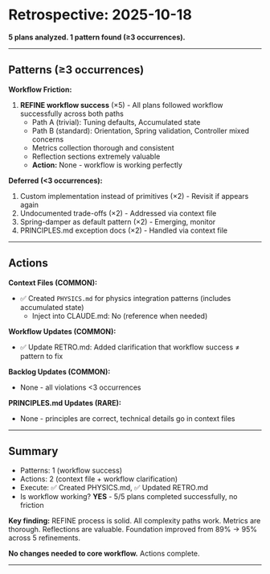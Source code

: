 # Retrospective: 2025-10-18

**5 plans analyzed. 1 pattern found (≥3 occurrences).**

---

## Patterns (≥3 occurrences)

**Workflow Friction:**
1. **REFINE workflow success** (×5) - All plans followed workflow successfully across both paths
   - Path A (trivial): Tuning defaults, Accumulated state
   - Path B (standard): Orientation, Spring validation, Controller mixed concerns
   - Metrics collection thorough and consistent
   - Reflection sections extremely valuable
   - **Action:** None - workflow is working perfectly

**Deferred (<3 occurrences):**
1. Custom implementation instead of primitives (×2) - Revisit if appears again
2. Undocumented trade-offs (×2) - Addressed via context file
3. Spring-damper as default pattern (×2) - Emerging, monitor
4. PRINCIPLES.md exception docs (×2) - Handled via context file

---

## Actions

**Context Files (COMMON):**
- ✅ Created `PHYSICS.md` for physics integration patterns (includes accumulated state)
  - Inject into CLAUDE.md: No (reference when needed)

**Workflow Updates (COMMON):**
- ✅ Update RETRO.md: Added clarification that workflow success ≠ pattern to fix

**Backlog Updates (COMMON):**
- None - all violations <3 occurrences

**PRINCIPLES.md Updates (RARE):**
- None - principles are correct, technical details go in context files

---

## Summary

- Patterns: 1 (workflow success)
- Actions: 2 (context file + workflow clarification)
- Execute: ✅ Created PHYSICS.md, ✅ Updated RETRO.md
- Is workflow working? **YES** - 5/5 plans completed successfully, no friction

**Key finding:** REFINE process is solid. All complexity paths work. Metrics are thorough. Reflections are valuable. Foundation improved from 89% → 95% across 5 refinements.

**No changes needed to core workflow.** Actions complete.

---
